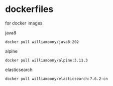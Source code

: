 # dockerfiles
for docker images

java8
```
docker pull williamoony/java8:202
```
alpine
```
docker pull williamoony/alpine:3.11.3
```
elasticsearch
```
docker pull williamoony/elasticsearch:7.6.2-cn
```
